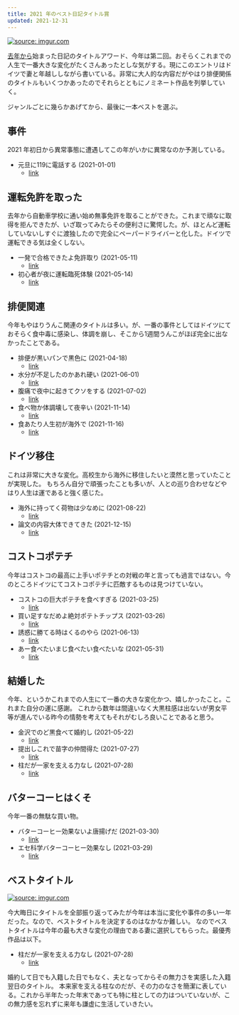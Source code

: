 ```yaml
---
title: 2021 年のベスト日記タイトル賞
updated: 2021-12-31
---
```


<a href="https://imgur.com/itetGCM"><img src="https://i.imgur.com/itetGCM.jpg" title="source: imgur.com" /></a>

[去年から](https://sotaro.io/ja/2020-title-award)始まった日記のタイトルアワード、今年は第二回。おそらくこれまでの人生で一番大きな変化がたくさんあったとしな気がする。現にこのエントリはドイツで妻と年越ししながら書いている。非常に大人的な内容だがやはり排便関係のタイトルもいくつかあったのでそれらとともにノミネート作品を列挙していく。

ジャンルごとに幾らかあげてから、最後に一本ベストを選ぶ。


## 事件
2021 年初日から異常事態に遭遇してこの年がいかに異常なのか予測している。

- 元旦に119に電話する (2021-01-01)
  - [link](https://sotaro.io/daily/2021-01-01)


## 運転免許を取った
去年から自動車学校に通い始め無事免許を取ることができた。これまで頑なに取得を拒んできたが、いざ取ってみたらその便利さに驚愕した。が、ほとんど運転していないしすぐに渡独したので完全にペーパードライバーと化した。ドイツで運転できる気は全くしない。

- 一発で合格できたよ免許取り (2021-05-11)
  - [link](https://sotaro.io/daily/2021-05-11)
- 初心者が夜に運転臨死体験 (2021-05-14)
  - [link](https://sotaro.io/daily/2021-05-14)


## 排便関連
今年もやはりうんこ関連のタイトルは多い。が、一番の事件としてはドイツにておそらく食中毒に感染し、体調を崩し、そこから1週間うんこがほぼ完全に出なかったことである。

- 排便が黒いパンで黒色に (2021-04-18)
  - [link](https://sotaro.io/daily/2021-04-18)
- 水分が不足したのかあれ硬い (2021-06-01)
  - [link](https://sotaro.io/daily/2021-06-01)
- 腹痛で夜中に起きてクソをする (2021-07-02)
  - [link](https://sotaro.io/daily/2021-07-02)
- 食べ物か体調壊して夜辛い (2021-11-14)
  - [link](https://sotaro.io/daily/2021-11-14)
- 食あたり人生初が海外で (2021-11-16)
  - [link](https://sotaro.io/daily/2021-11-16)


## ドイツ移住
これは非常に大きな変化。高校生から海外に移住したいと漠然と思っていたことが実現した。
もちろん自分で頑張ったことも多いが、人との巡り合わせなどやはり人生は運であると強く感じた。

- 海外に持ってく荷物は少なめに (2021-08-22)
  - [link](https://sotaro.io/daily/2021-08-22)
- 論文の内容大体できてきた (2021-12-15)
  - [link](https://sotaro.io/daily/2021-12-15)


## コストコポテチ
今年はコストコの最高に上手いポテチとの対戦の年と言っても過言ではない。今のところドイツにてコストコポテチに匹敵するものは見つけていない。

- コストコの巨大ポテチを食べすぎる (2021-03-25)
  - [link](https://sotaro.io/daily/2021-03-25)
- 買い足すなだめよ絶対ポテトチップス (2021-03-26)
  - [link](https://sotaro.io/daily/2021-03-26)
- 誘惑に勝てる時はくるのやら (2021-06-13)
  - [link](https://sotaro.io/daily/2021-06-13)
- あー食べたいまじ食べたい食べたいな (2021-05-31)
  - [link](https://sotaro.io/daily/2021-05-31)

## 結婚した
今年、というかこれまでの人生にて一番の大きな変化かつ、嬉しかったこと。これまた自分の運に感謝。
これから数年は間違いなく大黒柱感は出ないが男女平等が進んでいる昨今の情勢を考えてもそれがむしろ良いことであると思う。

- 金沢でのど黒食べて婚約し (2021-05-22)
  - [link](https://sotaro.io/daily/2021-05-22)
- 提出しこれで苗字の仲間得た (2021-07-27)
  - [link](https://sotaro.io/daily/2021-07-27)
- 柱だが一家を支える力なし (2021-07-28)
  - [link](https://sotaro.io/daily/2021-07-28)


## バターコーヒはくそ
今年一番の無駄な買い物。

- バターコーヒー効果ないよ唐揚げだ (2021-03-30)
  - [link](https://sotaro.io/daily/2021-03-30)
- エセ科学バターコーヒー効果なし (2021-03-29)
  - [link](https://sotaro.io/daily/2021-03-29)




## ベストタイトル
<a href="https://imgur.com/dGfixbh"><img src="https://i.imgur.com/dGfixbh.jpg" title="source: imgur.com" /></a>

今大晦日にタイトルを全部振り返ってみたが今年は本当に変化や事件の多い一年だった。なので、ベストタイトルを決定するのはなかなか難しい。
なのでベストタイトルは今年の最も大きな変化の理由である妻に選択してもらった。最優秀作品は以下。

- 柱だが一家を支える力なし (2021-07-28)
  - [link](https://sotaro.io/daily/2021-07-28)

婚約して日でも入籍した日でもなく、夫となってからその無力さを実感した入籍翌日のタイトル。
本来家を支える柱なのだが、その力のなさを簡潔に表している。これから半年たった年末であっても特に柱としての力はついていないが、この無力感を忘れずに来年も謙虚に生活していきたい。

